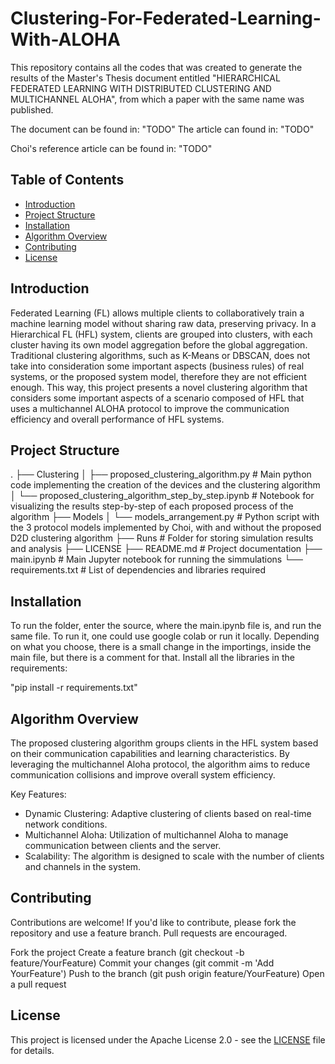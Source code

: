 # Clustering-For-Federated-Learning-With-ALOHA

This repository contains all the codes that was created to generate the results of the Master's Thesis document entitled "HIERARCHICAL FEDERATED LEARNING WITH DISTRIBUTED CLUSTERING AND MULTICHANNEL ALOHA", from which a paper with the same name was published.

The document can be found in: "TODO"
The article can found in: "TODO"

Choi's reference article can be found in: "TODO"

## Table of Contents
- [Introduction](#introduction)
- [Project Structure](#project-structure)
- [Installation](#installation)
- [Algorithm Overview](#algorithm-overview)
- [Contributing](#contributing)
- [License](#license)

## Introduction

Federated Learning (FL) allows multiple clients to collaboratively train a machine learning model without sharing raw data, preserving privacy. In a Hierarchical FL (HFL) system, clients are grouped into clusters, with each cluster having its own model aggregation before the global aggregation. Traditional clustering algorithms, such as K-Means or DBSCAN, does not take into consideration some important aspects (business rules) of real systems, or the proposed system model, therefore they are not efficient enough.
This way, this project presents a novel clustering algorithm that considers some important aspects of a scenario composed of HFL that uses a multichannel ALOHA protocol to improve the communication efficiency and overall performance of HFL systems.

## Project Structure

.
├── Clustering
│ ├── proposed_clustering_algorithm.py # Main python code implementing the creation of the devices and the clustering algorithm
│ └── proposed_clustering_algorithm_step_by_step.ipynb # Notebook for visualizing the results step-by-step of each proposed process of the algorithm
├── Models
│ └── models_arrangement.py # Python script with the 3 protocol models implemented by Choi, with and without the proposed D2D clustering algorithm
├── Runs # Folder for storing simulation results and analysis
├── LICENSE
├── README.md # Project documentation
├── main.ipynb # Main Jupyter notebook for running the simmulations
└── requirements.txt # List of dependencies and libraries required

## Installation

To run the folder, enter the source, where the main.ipynb file is, and run the same file. To run it, one could use google colab or run it locally.
Depending on what you choose, there is a small change in the importings, inside the main file, but there is a comment for that. Install all the libraries in the requirements:

"pip install -r requirements.txt"

## Algorithm Overview

The proposed clustering algorithm groups clients in the HFL system based on their communication capabilities and learning characteristics. By leveraging the multichannel Aloha protocol, the algorithm aims to reduce communication collisions and improve overall system efficiency.

Key Features:
- Dynamic Clustering: Adaptive clustering of clients based on real-time network conditions.
- Multichannel Aloha: Utilization of multichannel Aloha to manage communication between clients and the server.
- Scalability: The algorithm is designed to scale with the number of clients and channels in the system.

## Contributing

Contributions are welcome! If you'd like to contribute, please fork the repository and use a feature branch. Pull requests are encouraged.

Fork the project
Create a feature branch (git checkout -b feature/YourFeature)
Commit your changes (git commit -m 'Add YourFeature')
Push to the branch (git push origin feature/YourFeature)
Open a pull request

## License

This project is licensed under the Apache License 2.0 - see the [LICENSE](LICENSE) file for details.
